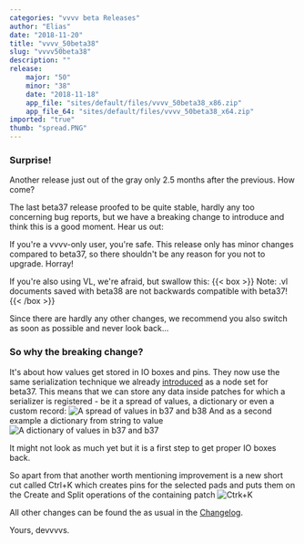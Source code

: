 ```yaml
---
categories: "vvvv beta Releases"
author: "Elias"
date: "2018-11-20"
title: "vvvv_50beta38"
slug: "vvvv50beta38"
description: ""
release: 
    major: "50"
    minor: "38"
    date: "2018-11-18"
    app_file: "sites/default/files/vvvv_50beta38_x86.zip"
    app_file_64: "sites/default/files/vvvv_50beta38_x64.zip"
imported: "true"
thumb: "spread.PNG"
---
```



### Surprise!

Another release just out of the gray only 2.5 months after the previous. How come?

The last beta37 release proofed to be quite stable, hardly any too concerning bug reports, but we have a breaking change to introduce and think this is a good moment. Hear us out:

If you're a vvvv-only user, you're safe. This release only has minor changes compared to beta37, so there shouldn't be any reason for you not to upgrade. Horray!

If you're also using VL, we're afraid, but swallow this: 
{{< box >}}
Note:
.vl documents saved with beta38 are not backwards compatible with beta37!
{{< /box >}}

Since there are hardly any other changes, we recommend you also switch as soon as possible and never look back...

### So why the breaking change?

It's about how values get stored in IO boxes and pins. They now use the same serialization technique we already [introduced](/blog/2018/vl-serialization) as a node set for beta37. This means that we can store any data inside patches for which a serializer is registered - be it a spread of values, a dictionary or even a custom record:
![A spread of values in b37 and b38](spread.PNG)
And as a second example a dictionary from string to value
![A dictionary of values in b37 and b37](dictionary.PNG)

It might not look as much yet but it is a first step to get proper IO boxes back.

So apart from that another worth mentioning improvement is a new short cut called Ctrl+K which creates pins for the selected pads and puts them on the Create and Split operations of the containing patch
![Ctrk+K](Ctrk_K.gif)

All other changes can be found the as usual in the [Changelog](https://betadocs.vvvv.org/changelog/core/change-log-vvvv50beta38.html).

Yours,
devvvvs.